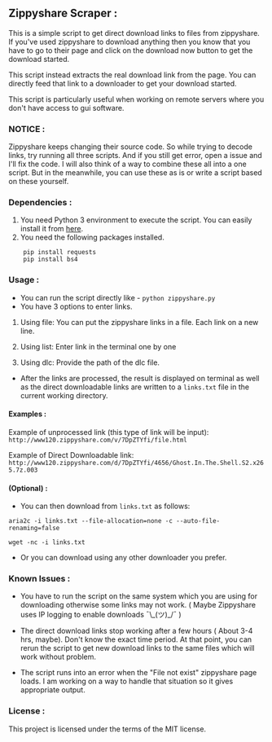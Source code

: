 ## Zippyshare Scraper :

This is a simple script to get direct download links to files from zippyshare. If you've used zippyshare to download anything then you know that you have to go to their page and click on the download now button to get the download started.

This script instead extracts the real download link from the page. You can directly feed that link to a downloader to get your download started.

This script is particularly useful when working on remote servers where you don't have access to gui software.

### NOTICE :

Zippyshare keeps changing their source code.
So while trying to decode links, try running all three scripts. And if you still get error, open a issue and I'll fix the code.
I will also think of a way to combine these all into a one script. But in the meanwhile, you can use these as is or write a script based on these yourself.

### Dependencies :

1. You need Python 3 environment to execute the script. You can easily install it from [here](https://www.python.org/downloads/).
2. You need the following packages installed.
```
	pip install requests
	pip install bs4
```

### Usage :

* You can run the script directly like -
```python zippyshare.py```
* You have 3 options to enter links.

1. Using file: You can put the zippyshare links in a file. Each link on a new line.

2. Using list: Enter link in the terminal one by one

3. Using dlc: Provide the path of the dlc file.

* After the links are processed, the result is displayed on terminal as well as the direct downloadable links are written to a ```links.txt``` file in the current working directory.

#### Examples :

Example of unprocessed link (this type of link will be input): ```http://www120.zippyshare.com/v/7DpZTYfi/file.html```

Example of Direct Downloadable link: ```http://www120.zippyshare.com/d/7DpZTYfi/4656/Ghost.In.The.Shell.S2.x265.7z.003```

#### (Optional) :

* You can then download from ```links.txt``` as follows:

```aria2c -i links.txt --file-allocation=none -c --auto-file-renaming=false```

```wget -nc -i links.txt```

* Or you can download using any other downloader you prefer.

### Known Issues :

* You have to run the script on the same system which you are using for downloading otherwise some links may not work. ( Maybe Zippyshare uses IP logging to enable downloads ¯\\\_(ツ)_/¯ )

* The direct download links stop working after a few hours ( About 3-4 hrs, maybe). Don't know the exact time period.  At that point, you can rerun the script to get new download links to the same files which will work without problem.

* The script runs into an error when the "File not exist" zippyshare page loads. I am working on a way to handle that situation so it gives appropriate output.

### License :

This project is licensed under the terms of the MIT license.

